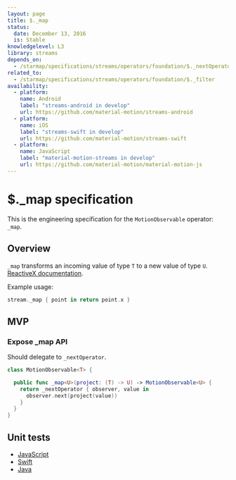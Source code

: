 ```yaml
---
layout: page
title: $._map
status:
  date: December 13, 2016
  is: Stable
knowledgelevel: L3
library: streams
depends_on:
  - /starmap/specifications/streams/operators/foundation/$._nextOperator
related_to:
  - /starmap/specifications/streams/operators/foundation/$._filter
availability:
  - platform:
    name: Android
    label: "streams-android in develop"
    url: https://github.com/material-motion/streams-android
  - platform:
    name: iOS
    label: "streams-swift in develop"
    url: https://github.com/material-motion/streams-swift
  - platform:
    name: JavaScript
    label: "material-motion-streams in develop"
    url: https://github.com/material-motion/material-motion-js
---
```


# $._map specification

This is the engineering specification for the `MotionObservable` operator: `_map`.

## Overview

`_map` transforms an incoming value of type `T` to a new value of type `U`. [ReactiveX documentation](http://reactivex.io/documentation/operators/map.html).

Example usage:

```swift
stream._map { point in return point.x }
```

## MVP

### Expose _map API

Should delegate to `_nextOperator`.

```swift
class MotionObservable<T> {

  public func _map<U>(project: (T) -> U) -> MotionObservable<U> {
    return _nextOperator { observer, value in
      observer.next(project(value))
    }
  }
}
```

## Unit tests
- [JavaScript](https://github.com/material-motion/material-motion-js/blob/develop/packages/streams/src/__tests__/MotionObservable-map.test.ts)
- [Swift](https://github.com/material-motion/streams-swift/blob/develop/tests/unit/operator/_mapTests.swift)
- [Java](https://github.com/material-motion/streams-android/blob/develop/library/src/test/java/com/google/android/material/motion/streams/MotionObservableTests.java)
